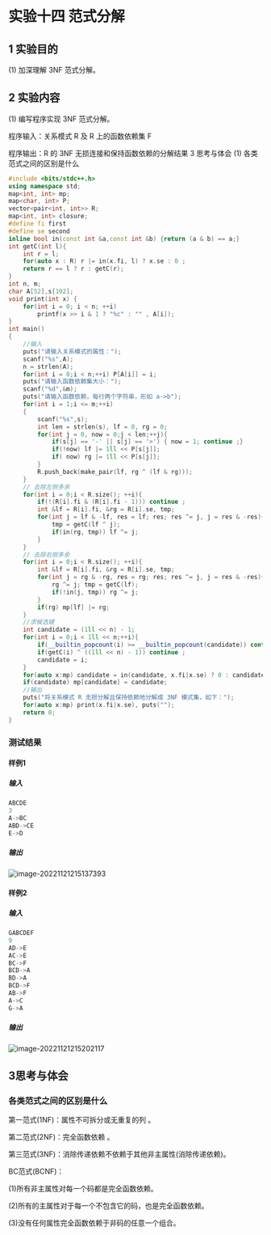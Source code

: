 # 实验十四 范式分解  

## 1 实验目的 

(1) 加深理解 3NF 范式分解。 

## 2 实验内容 

(1) 编写程序实现 3NF 范式分解。 

程序输入：关系模式 R 及 R 上的函数依赖集 F 

程序输出：R 的 3NF 无损连接和保持函数依赖的分解结果 3 思考与体会 (1) 各类范式之间的区别是什么

```cpp
#include <bits/stdc++.h>
using namespace std;
map<int, int> mp;
map<char, int> P;
vector<pair<int, int>> R; 
map<int, int> closure;
#define fi first
#define se second
inline bool in(const int &a,const int &b) {return (a & b) == a;}
int getC(int l){
    int r = l;
    for(auto x : R) r |= in(x.fi, l) ? x.se : 0 ;
    return r == l ? r : getC(r);
}
int n, m;
char A[52],s[102];
void print(int x) {
    for(int i = 0; i < n; ++i) 
        printf(x >> i & 1 ? "%c" : "" , A[i]);
}
int main()
{
    //输入
    puts("请输入关系模式的属性：");
    scanf("%s",A);
    n = strlen(A);
    for(int i = 0;i < n;++i) P[A[i]] = i;
    puts("请输入函数依赖集大小：");
    scanf("%d",&m);
    puts("请输入函数依赖，每行两个字符串，形如 a->b");
    for(int i = 1;i <= m;++i)
    {
        scanf("%s",s);
        int len = strlen(s), lf = 0, rg = 0;
        for(int j = 0, now = 0;j < len;++j){
            if(s[j] == '-' || s[j] == '>') { now = 1; continue ;}
            if(!now) lf |= 1ll << P[s[j]];
            if( now) rg |= 1ll << P[s[j]];
        }
        R.push_back(make_pair(lf, rg ^ (lf & rg)));
    }
    // 去除左侧多余
    for(int i = 0;i < R.size(); ++i){
        if(!(R[i].fi & (R[i].fi - 1))) continue ;
        int &lf = R[i].fi, &rg = R[i].se, tmp;
        for(int j = lf & -lf, res = lf; res; res ^= j, j = res & -res){
            tmp = getC(lf ^ j);
            if(in(rg, tmp)) lf ^= j;
        }
    }
    // 去除右侧多余
    for(int i = 0;i < R.size(); ++i){
        int &lf = R[i].fi, &rg = R[i].se, tmp;
        for(int j = rg & -rg, res = rg; res; res ^= j, j = res & -res){
            rg ^= j; tmp = getC(lf);
            if(!in(j, tmp)) rg ^= j;
        } 
        if(rg) mp[lf] |= rg;
    }
    //求候选键
    int candidate = (1ll << n) - 1;
    for(int i = 0;i < 1ll << n;++i){
        if(__builtin_popcount(i) >= __builtin_popcount(candidate)) continue ;
        if(getC(i) ^ ((1ll << n) - 1)) continue ; 
        candidate = i;
    }
    for(auto x:mp) candidate = in(candidate, x.fi|x.se) ? 0 : candidate;
    if(candidate) mp[candidate] = candidate;
    //输出
    puts("将关系模式 R 无损分解且保持依赖地分解成 3NF 模式集，如下：");
    for(auto x:mp) print(x.fi|x.se), puts("");
    return 0;
}
```

### 测试结果

#### 样例1

##### 输入

```sql
ABCDE
3
A->BC
ABD->CE
E->D
```

##### 输出

![image-20221121215137393](C:/Users/Lenovo/AppData/Roaming/Typora/typora-user-images/image-20221121215137393.png)



#### 样例2

##### 输入

```sql
GABCDEF
9
AD->E
AC->E
BC->F
BCD->A
BD->A
BCD->F
AB->F
A->C
G->A
```

##### 输出

![image-20221121215202117](C:/Users/Lenovo/AppData/Roaming/Typora/typora-user-images/image-20221121215202117.png)

## 3思考与体会

### 各类范式之间的区别是什么

第一范式(1NF)：属性不可拆分或无重复的列 。

第二范式(2NF)：完全函数依赖 。

第三范式(3NF)：消除传递依赖不依赖于其他非主属性(消除传递依赖)。

BC范式(BCNF)：

(1)所有非主属性对每一个码都是完全函数依赖。

(2)所有的主属性对于每一个不包含它的码，也是完全函数依赖。

(3)没有任何属性完全函数依赖于非码的任意一个组合。